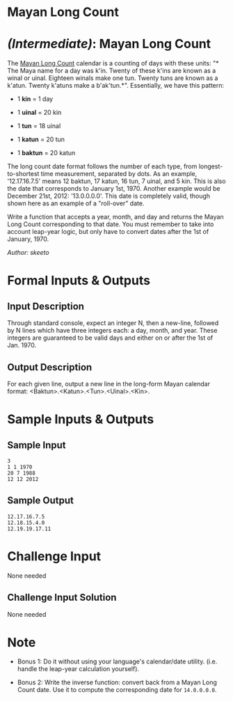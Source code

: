 # Mayan Long Count
<div class="md"><h1><a href="#IntermediateIcon"></a> <em>(Intermediate)</em>: Mayan Long Count</h1>
<p>The <a href="http://en.wikipedia.org/wiki/Maya_calendar#Long_Count">Mayan Long Count</a> calendar is a counting of days with these units: "* The Maya name for a day was k'in. Twenty of these k'ins are known as a winal or uinal. Eighteen winals make one tun. Twenty tuns are known as a k'atun. Twenty k'atuns make a b'ak'tun.*". Essentially, we have this pattern:</p>
<ul>
<li><p>1 <strong>kin</strong> = 1 day</p></li>
<li><p>1 <strong>uinal</strong> = 20 kin</p></li>
<li><p>1 <strong>tun</strong> = 18 uinal</p></li>
<li><p>1 <strong>katun</strong> = 20 tun</p></li>
<li><p>1 <strong>baktun</strong> = 20 katun</p></li>
</ul>
<p>The long count date format follows the number of each type, from longest-to-shortest time measurement, separated by dots. As an example, '12.17.16.7.5' means 12 baktun, 17 katun, 16 tun, 7 uinal, and 5 kin. This is also the date that corresponds to January 1st, 1970. Another example would be December 21st, 2012: '13.0.0.0.0'. This date is completely valid, though shown here as an example of a "roll-over" date.</p>
<p>Write a function that accepts a year, month, and day and returns the Mayan Long Count corresponding to that date. You must remember to take into account leap-year logic, but only have to convert dates after the 1st of January, 1970.</p>
<p><em>Author: skeeto</em></p>
<h1>Formal Inputs &amp; Outputs</h1>
<h2>Input Description</h2>
<p>Through standard console, expect an integer N, then a new-line, followed by N lines which have three integers each: a day, month, and year. These integers are guaranteed to be valid days and either on or after the 1st of Jan. 1970.</p>
<h2>Output Description</h2>
<p>For each given line, output a new line in the long-form Mayan calendar format: &lt;Baktun&gt;.&lt;Katun&gt;.&lt;Tun&gt;.&lt;Uinal&gt;.&lt;Kin&gt;.</p>
<h1>Sample Inputs &amp; Outputs</h1>
<h2>Sample Input</h2>
<pre><code>3
1 1 1970
20 7 1988
12 12 2012
</code></pre>
<h2>Sample Output</h2>
<pre><code>12.17.16.7.5
12.18.15.4.0
12.19.19.17.11
</code></pre>
<h1>Challenge Input</h1>
<p>None needed</p>
<h2>Challenge Input Solution</h2>
<p>None needed</p>
<h1>Note</h1>
<ul>
<li><p>Bonus 1: Do it without using your language's calendar/date utility. (i.e. handle the leap-year calculation yourself).</p></li>
<li><p>Bonus 2: Write the inverse function: convert back from a Mayan Long Count date. Use it to compute the corresponding date for <code>14.0.0.0.0</code>.</p></li>
</ul>
</div>
